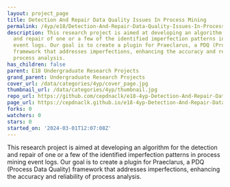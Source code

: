 ```yaml
---
layout: project_page
title: Detection And Repair Data Quality Issues In Process Mining
permalink: /4yp/e18/Detection-And-Repair-Data-Quality-Issues-In-Process-Mining/
description: This research project is aimed at developing an algorithm for the detection
  and repair of one or a few of the identified imperfection patterns in process mining
  event logs. Our goal is to create a plugin for Praeclarus, a PDQ (Process Data Quality)
  framework that addresses imperfections, enhancing the accuracy and reliability of
  process analysis.
has_children: false
parent: E18 Undergraduate Research Projects
grand_parent: Undergraduate Research Projects
cover_url: /data/categories/4yp/cover_page.jpg
thumbnail_url: /data/categories/4yp/thumbnail.jpg
repo_url: https://github.com/cepdnaclk/e18-4yp-Detection-And-Repair-Data-Quality-Issues-In-Process-Mining
page_url: https://cepdnaclk.github.io/e18-4yp-Detection-And-Repair-Data-Quality-Issues-In-Process-Mining
forks: 0
watchers: 0
stars: 0
started_on: '2024-03-01T12:07:08Z'
---
```


This research project is aimed at developing an algorithm for the detection and repair of one or a few of the identified imperfection patterns in process mining event logs. Our goal is to create a plugin for Praeclarus, a PDQ (Process Data Quality) framework that addresses imperfections, enhancing the accuracy and reliability of process analysis.